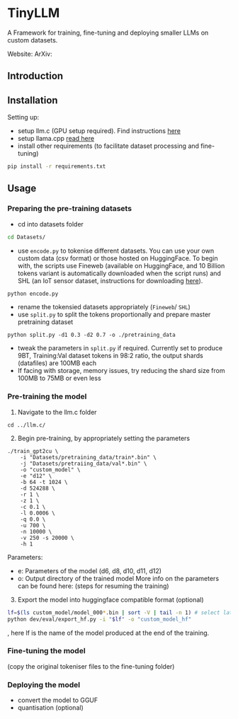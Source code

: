 # TinyLLM
A Framework for training, fine-tuning and deploying smaller LLMs on custom datasets.

Website:
ArXiv:

## Introduction

## Installation

Setting up:
- setup llm.c (GPU setup required). Find instructions [here](https://github.com/karpathy/llm.c/discussions/481)
- setup llama.cpp [read here](https://github.com/VIS-WA/llama.cpp/blob/master/docs/build.md)
- install other requirements (to facilitate dataset processing and fine-tuning)
```bash
pip install -r requirements.txt
```

## Usage

### Preparing the pre-training datasets
- cd into datasets folder
```bash
cd Datasets/
```
- use ```encode.py``` to tokenise different datasets. You can use your own custom data (csv format) or those hosted on HuggingFace. To begin with, the scripts use Fineweb (available on HuggingFace, and 10 Billion tokens variant is automatically downloaded when the script runs) and SHL (an IoT sensor dataset, instructions for downloading [here]()).
```bash
python encode.py
```
- rename the tokensied datasets appropriately (```Fineweb```/ ```SHL```)
- use ```split.py``` to split the tokens proportionally and prepare master pretraining dataset
```
python split.py -d1 0.3 -d2 0.7 -o ./pretraining_data
```
- tweak the parameters in ```split.py``` if required. Currently set to produce 9BT, Training:Val dataset tokens in 98:2 ratio, the output shards (datafiles) are 100MB each
- If facing with storage, memory issues, try reducing the shard size from 100MB to 75MB or even less


### Pre-training the model

1) Navigate to the llm.c folder
```
cd ../llm.c/
```

2) Begin pre-training, by appropriately setting the parameters
```
./train_gpt2cu \
    -i "Datasets/pretraining_data/train*.bin" \
    -j "Datasets/pretraiing_data/val*.bin" \
    -o "custom_model" \
    -e "d12" \
    -b 64 -t 1024 \
    -d 524288 \
    -r 1 \
    -z 1 \
    -c 0.1 \
    -l 0.0006 \
    -q 0.0 \
    -u 700 \
    -n 10000 \
    -v 250 -s 20000 \
    -h 1
```
Parameters:
- e: Parameters of the model (d6, d8, d10, d11, d12) <Enter e vs parameters>
- o: Output directory of the trained model
More info on the parameters can be found here: []()
(steps for resuming the training)

3) Export the model into huggingface compatible format (optional)
```bash
lf=$(ls custom_model/model_000*.bin | sort -V | tail -n 1) # select latest model
python dev/eval/export_hf.py -i "$lf" -o "custom_model_hf"
```
, here lf is the name of the model produced at the end of the training.


### Fine-tuning the model

(copy the original tokeniser files to the fine-tuning folder)

### Deploying the model
- convert the model to GGUF
- quantisation (optional)

